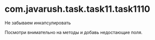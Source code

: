 # com.javarush.task.task11.task1110
Не забываем инкапсулировать

Посмотри внимательно на методы и добавь недостающие поля.

